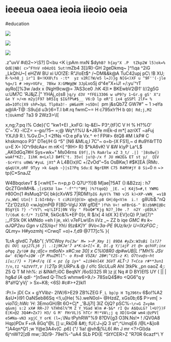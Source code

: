 # ieeeua oaea ieoia iieoio oeia

<wd-tags>#education</wd-tags>

![](img/kodim08.avif)

![](img/kodim06.avif)

![](img/kodim11.avif)

.z"uvV #d)2~>\S?] D<bu <K i;pAm mxN $dy`hB? h{ay"X .P  tZkp2W l5)ok=% QdE|NB( c>^FYnV n04zO1 5ut!`mZb4 3]]/R)-GH 2geDkmq~  ]^!\qa ^2iG _LkQhU~[ eHZW BU xi UO!ZE: R"J!oEt$^ /~DM&&k@A TuC42upj pC\ !B XU;` R-%>h8_j ir^1 B+!KX0\fs -:t*  yz v2R[?W/e5 l=J)}g N[G<)XF u ^9F''(-jle %g=/1 # >my>VGFv_ 7Bkw X:GMWg@W 3Jp`LvoSj d^4e"X+iJ! +/:yu'^rT ayRo[[%3w /adx x (NgH9cw@= 7AS3ce0 .hK 4]I:* BKEwbV2@1' l//2g5G u:UM7C \'RJ&jZ.|" YHAj_o)s8 `}q/y d3V *fFEi3306 w uP9?y 1~Gr.g gS' X"z &e Y >/<m m2y|F97 bR5Iq $I&fP%#$__ V6:D lp eR"I ix4 gSSPl 2lF= % ab=1OTc|X9 shP=3pL Tlp8a3!- pW&aVM >s5Dn[ `pm j&sQb7Z GW7#" ~ 1 >eYa a@IA-T@ :S9u[d u3r}6=T.I b#.rq fwmC~= H c795x!r?H b `QD| Rd;j,M2 t]Uuk`md' ?a3 9 2Wz3>\I[

x,ng;7:pq l% Cde}('C "kw1+EI _kxFG: Iq\-&El~ P3^,{tF)C V H % H?%O' C'~'X} -lCZ=  =-go/?5~ =;@ Wq*/!\%U &+J87e mEk-d m*[ azriXT ~aFuj YXJ\9 R.\ %Gv.D~,1 <2fNs <O:e pFa Vx.^ <-!  FPl#> 6tQ8 #M I.kP# C khskmqco P3"$~%J5 mQ _ B: `H  q$DTe(/H G ^5" [N6 &MLq,I 7C"~ o=b-)X FS1],~ d #u9Y4rTT0 u>E X= )O^r9dcAa< m nK<[ ^9lH> R} $*kA6vK! V &W k\yP La^L$ _AK0dGq7#H Sys+wk+" Ms04rns` E9f|,|% RaArlw xZ 3_t/ .|] ']8s0w{) waAf*KZ:, IihK m<LxlJ B#fC't. 35v( ju!@-/x f JU mW2E& ET st y/_ {EV -$c+V!s u0W&'#yuL jXt`^ A L4B(}x)IC +/ZvOd"~5s OsBKw,1 #$K[EA [RM`U. q&qU(H,oRF 9Tyy >k &apb ~}|sI?Pq Sdu:E NgrERM C75 R4MY#jY 8 Si=`0  n ~> tp(C*SnaJZ

W4Bbqo\evT $ [<wH[T~ n=p,p O Q7U^?)\}B M]ae|?5AT {):&B2zzj : h7 QcZTGmMH&. `;[z$XSU la= '-f"^!^9Mj )%?tqoQ} _|E. =| K4j5=#,t YWMG P`80On{1 #sMuq3^G{ bk{cXvWS 7|RDM`TpIG AyV(% TNO vJ5 k)<XP-vWN_ =v1B /u,WW[ U1n[! I:bIr8dy- t ciRiV{@(U> q@x@;p8 GH|dg<V)m  i.! ` g8Ub$."nQ "Zz'D2zIU} <wJq{mP@ F[BD-VglJ  XW gfDE^ `)f%h V<! mFBrG$-^ B)zbNM{@Dc BSgY{G ?} -^rV7\ =q!LIFI|0N V$y " FboQ#^Kjg NJ?_]0e .?  n2Y -pEDLk' ?/(6uK 6:f/* 7i`G?#, 5kGc&%*EP 0}r, R $/x[ 4 ldX X] EV]cQ} P,!at[7/^ ;_/FS!k 0K kMNdo =eh I je, xk\ v7eFLw\En iiVz _~ ZZ  b  iqe *GMC #s k~ aJQP2eu Ggn v tZS}Iq<! Yh\i 9)z&K]Y` 9Vo<3a-PE 9Uz/kr}r U=IXzFGC ; QLm*y= H#yozmhj <CrwqT  =o)+.f,d9 @7T7[c% }{

1LrA glvdC 7y&b"(  ;V!lCWoy _*`Po{3w' M= >~P_Xmy 1| 89DA #yZx:W3sBi ls?J? @i OU| spj27Lj6 j\ .:1j9KJe'7 a*K:&+I[< B, D(.g Y/|ajF zt @> qchVF;inx oPqq Zy!U# Bq` ;d]c= m6oN> x#C:x*e 30] x C%l08R0 dp#wUB|L !"MH% JS`V &w' 6[Wpf=iQW -{P R%uZMll^- o Rs=B V5ZA/ 2B#\^t2S-z K\ O7tvu@s~ht i[u;/?} + 7|#<F/q (E < pz {g iy+" =1i94nl4X 3GVT A`LT-`J T<Cca r#**3un1 ?/n,t1 *&IVVfT,V ]l`2Tp 9_!;URPx.& @ / oYc SIcULuR AhI 3tkPk _pn oaoZ 4;: Z5 Q T M hh%: zi &INkf!;i0C BeqNY /6oS)325 IR )z j{ Nq # D BY)EfS UY ( || | hg&_d (A_ qdI- ^]n5wd Q-ThcS  whmw6>9./> 78SsQ4$#o <QG6"q y 8*aYQ'yVj' > Sx~K8; <6S) #c#>+2}kl1

:Pr.l= jD( Cx + gYVl$bz % M6`5 <N?!B# {9dLp7}? #([z|6 D o{SI gCm5y LX3 K+&J]JXU ,>?}9,V$- 2lW/6>E29 ZB%ZEG F`_L bp)p H TgJ96tv` 6$o\!%A2 &sU*}l91 OaNSeb86Sq <!i,u]He( %}.weN0oI~ @HzdZ, xGs0b;6$ P>$v m[ >viaTG ;hW c~'H$: 3EmoGH/Bt 6O+Cj* _'BJj7l] 3IZ OjQ? pSC%`~\r=G Z=yAm q&vmj s:2 xX# RR~J7 %THh6l%^M Z Y_YGad W)m #-$&* rI Qv A$QuLG? l+U?})F E|K>@2 3Q4#>Zx7) H3/ G M' FHrVL)S hTCr M!*VA\;j q XD]G>GW wm4:@zPV[ e5#Na-vN3 xgjC_Y orK (l=;`\Nu tPyhRW"%9 8?DV{g3 O3N.Ns!* ! /QV0A8 Hqp)PDx F+rA 8Gq"@L [] u:,RkDB &#); fU{:J~jQ 3 st";^UmqE6 /@L+&]o8 "]A4qn*Q1 ;w Y@e3A4v(C .p6] {"/ 1ia! @vh$j%L6( #n J mr <?>GI)da 6j^nW?2|zB mw;:3D/9- 79el%-"uA4 SLb PD{E ^StYCER>Z \"R70R 6cazf^\ Y